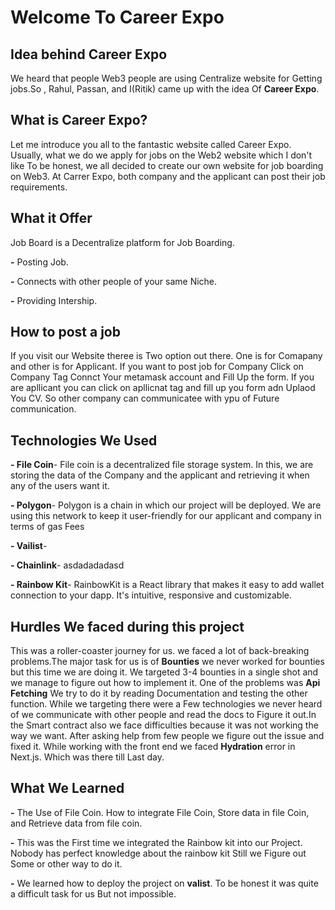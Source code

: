 # Welcome To Career Expo


## Idea behind Career Expo

We heard that people Web3 people are using Centralize website for Getting jobs.So , Rahul, Passan, and I(Ritik) came up with the idea Of **Career Expo**.



## What is Career Expo?


Let me introduce you all to the fantastic website called Career Expo. Usually, what we do we apply for jobs on the Web2 website which I don't like To be honest, we all decided to create our own website for job boarding on Web3. At Carrer Expo, both company and the applicant can post their job requirements.  


## What it Offer

Job Board is a Decentralize platform for Job Boarding. 

  **-** Posting Job.
  
  **-** Connects with other people of your same Niche.
  
  **-** Providing Intership.

## How to post a job

If you visit our Website theree is Two option out there. One is for Comapany and other is for Applicant. If you want to post job for Company Click on Company Tag Connct Your metamask account and Fill Up the form. 
If you are apllicant you can click on apllicnat tag and fill up you form adn Uplaod You CV. So other company can communicatee with ypu of Future communication.

## Technologies We Used
**- File Coin**- 
 File coin is a decentralized file storage system.
 In this, we are storing the data of the Company and the applicant and retrieving it when any of the users want it.
 
**- Polygon**- 
 Polygon is a chain in which our project will be deployed. 
 We are using this network to keep it user-friendly for our applicant and company in terms of gas Fees
 
 **- Vailist**- 
  
  
**- Chainlink**- 
  asdadadadasd
  
 **- Rainbow Kit**- 
 RainbowKit is a React library that makes it easy to add wallet connection to your dapp. It's intuitive, responsive and customizable.

## Hurdles We faced during this project

This was a roller-coaster journey for us. we faced a lot of back-breaking problems.The major task for us is of **Bounties** we never worked for bounties but this time we are doing it. We targeted 3-4 bounties in a single shot and we manage to figure out how to implement it.
One of the problems was **Api Fetching** We try to do it by reading Documentation and testing the other function.
While we targeting there were a Few technologies we never heard of we communicate with other people and read the docs to Figure it out.In the Smart contract also we face difficulties because it was not working the way we want. After asking help from few people we figure out the issue and fixed it.
While working with the front end we faced **Hydration** error in Next.js. Which was there till Last day.


## What We Learned

**-** The Use of File Coin. How to integrate File Coin, Store data in file Coin, and Retrieve data from file coin.

**-** This was the First time we integrated the Rainbow kit into our Project. Nobody has perfect knowledge about the rainbow kit Still we Figure out Some or other way to do it.

**-** We learned how to deploy the project on **valist**. To be honest it was quite a difficult task for us But not impossible.

